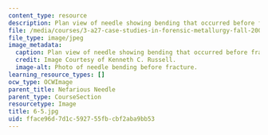 ```yaml
---
content_type: resource
description: Plan view of needle showing bending that occurred before fracture. (64X)
file: /media/courses/3-a27-case-studies-in-forensic-metallurgy-fall-2007/fface96d7d1c592755fbcbf2aba9bb53_6-5.jpg
file_type: image/jpeg
image_metadata:
  caption: Plan view of needle showing bending that occurred before fracture. (64X)
  credit: Image Courtesy of Kenneth C. Russell.
  image-alt: Photo of needle bending before fracture.
learning_resource_types: []
ocw_type: OCWImage
parent_title: Nefarious Needle
parent_type: CourseSection
resourcetype: Image
title: 6-5.jpg
uid: fface96d-7d1c-5927-55fb-cbf2aba9bb53
---
```

